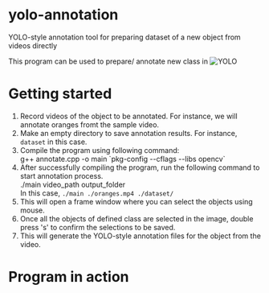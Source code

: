 # yolo-annotation
YOLO-style annotation tool for preparing dataset of a new object from videos directly

This program can be used to prepare/ annotate new class in ![YOLO](https://github.com/pjreddie/darknet)     

# Getting started    
1. Record videos of the object to be annotated. For instance, we will annotate oranges fromt the sample video.    
2. Make an empty directory to save annotation results. For instance, `dataset` in this case.    
3. Compile the program using following command:    
    g++ annotate.cpp -o main \`pkg-config --cflags --libs opencv\`     
4. After successfully compiling the program, run the following command to start annotation process.    
    ./main video_path output_folder     
    In this case, `./main ./oranges.mp4 ./dataset/`    
5. This will open a frame window where you can select the objects using mouse.    
6. Once all the objects of defined class are selected in the image, double press 's' to confirm the selections to be saved.    
7. This will generate the YOLO-style annotation files for the object from the video.   

# Program in action     

    
